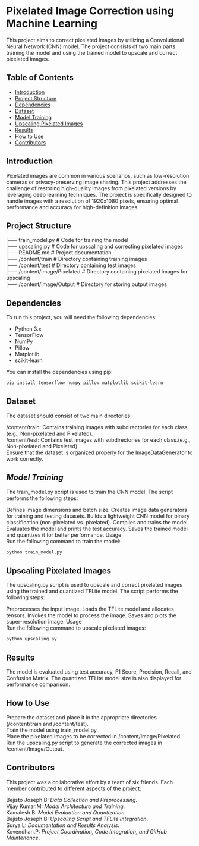 # Pixelated Image Correction using Machine Learning

This project aims to correct pixelated images by utilizing a Convolutional Neural Network (CNN) model. The project consists of two main parts: training the model and using the trained model to upscale and correct pixelated images.

## Table of Contents
- [Introduction](#introduction)
- [Project Structure](#project-structure)
- [Dependencies](#dependencies)
- [Dataset](#dataset)
- [Model Training](#model-training)
- [Upscaling Pixelated Images](#upscaling-pixelated-images)
- [Results](#results)
- [How to Use](#how-to-use)
- [Contributors](#contributors)

## Introduction

Pixelated images are common in various scenarios, such as low-resolution cameras or privacy-preserving image sharing. This project addresses the challenge of restoring high-quality images from pixelated versions by leveraging deep learning techniques. The project is specifically designed to handle images with a resolution of 1920x1080 pixels, ensuring optimal performance and accuracy for high-definition images.

## Project Structure

├── train_model.py # Code for training the model<br>
├── upscaling.py # Code for upscaling and correcting pixelated images<br>
├── README.md # Project documentation<br>
├── /content/train # Directory containing training images<br>
├── /content/test # Directory containing test images<br>
├── /content/Image/Pixelated # Directory containing pixelated images for upscaling<br>
├── /content/Image/Output # Directory for storing output images<br>


## Dependencies

To run this project, you will need the following dependencies:

- Python 3.x
- TensorFlow
- NumPy
- Pillow
- Matplotlib
- scikit-learn

You can install the dependencies using pip:

```bash
pip install tensorflow numpy pillow matplotlib scikit-learn
```

## **Dataset**
The dataset should consist of two main directories:

/content/train: Contains training images with subdirectories for each class (e.g., Non-pixelated and Pixelated).<br>
/content/test: Contains test images with subdirectories for each class.(e.g., Non-pixelated and Pixelated).<br>
Ensure that the dataset is organized properly for the ImageDataGenerator to work correctly.

## *Model Training*
The train_model.py script is used to train the CNN model. The script performs the following steps:

Defines image dimensions and batch size.
Creates image data generators for training and testing datasets.
Builds a lightweight CNN model for binary classification (non-pixelated vs. pixelated).
Compiles and trains the model.
Evaluates the model and prints the test accuracy.
Saves the trained model and quantizes it for better performance.
Usage<br>
Run the following command to train the model:<br>

```bash
python train_model.py
```
## Upscaling Pixelated Images
The upscaling.py script is used to upscale and correct pixelated images using the trained and quantized TFLite model. The script performs the following steps:<br>

Preprocesses the input image.
Loads the TFLite model and allocates tensors.
Invokes the model to process the image.
Saves and plots the super-resolution image.
Usage<br>
Run the following command to upscale pixelated images:<br>

```bash
python upscaling.py
```
## **Results**
The model is evaluated using test accuracy, F1 Score, Precision, Recall, and Confusion Matrix. The quantized TFLite model size is also displayed for performance comparison.

## How to Use
Prepare the dataset and place it in the appropriate directories (/content/train and /content/test).<br>
Train the model using train_model.py.<br>
Place the pixelated images to be corrected in /content/Image/Pixelated.<br>
Run the upscaling.py script to generate the corrected images in /content/Image/Output.<br>

## Contributors
This project was a collaborative effort by a team of six friends. Each member contributed to different aspects of the project:

Bejisto Joseph.B: *Data Collection and Preprocessing*.<br>
Vijay Kumar.M: *Model Architecture and Training*.<br>
Kamalesh.B: *Model Evaluation and Quantization*.<br>
Bejisto Joseph.B: *Upscaling Script and TFLite Integration*.<br>
Surya L: *Documentation and Results Analysis*.<br>
Kovendhan.P:  *Project Coordination, Code Integration, and GitHub Maintenance*.<br>



